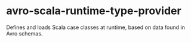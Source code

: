 avro-scala-runtime-type-provider
================================

Defines and loads Scala case classes at runtime, based on data found in Avro schemas.


